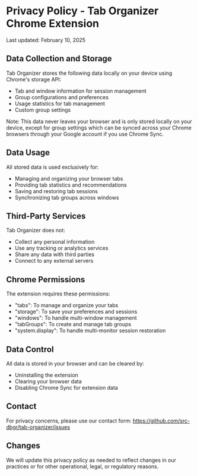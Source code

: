 # Privacy Policy - Tab Organizer Chrome Extension

Last updated: February 10, 2025

## Data Collection and Storage

Tab Organizer stores the following data locally on your device using Chrome's storage API:
- Tab and window information for session management
- Group configurations and preferences
- Usage statistics for tab management
- Custom group settings

Note: This data never leaves your browser and is only stored locally on your device, except for group settings which can be synced across your Chrome browsers through your Google account if you use Chrome Sync.

## Data Usage
All stored data is used exclusively for:
- Managing and organizing your browser tabs
- Providing tab statistics and recommendations
- Saving and restoring tab sessions
- Synchronizing tab groups across windows

## Third-Party Services
Tab Organizer does not:
- Collect any personal information
- Use any tracking or analytics services
- Share any data with third parties
- Connect to any external servers

## Chrome Permissions
The extension requires these permissions:
- "tabs": To manage and organize your tabs
- "storage": To save your preferences and sessions
- "windows": To handle multi-window management
- "tabGroups": To create and manage tab groups
- "system.display": To handle multi-monitor session restoration

## Data Control
All data is stored in your browser and can be cleared by:
- Uninstalling the extension
- Clearing your browser data
- Disabling Chrome Sync for extension data

## Contact
For privacy concerns, please use our contact form:
https://github.com/src-dbgr/tab-organizer/issues

## Changes
We will update this privacy policy as needed to reflect changes in our practices or for other operational, legal, or regulatory reasons.
